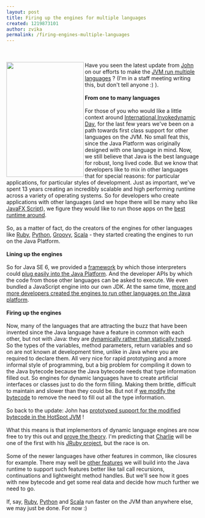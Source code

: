 ```yaml
---
layout: post
title: Firing up the engines for multiple languages
created: 1219873101
author: zvika
permalink: /firing-engines-multiple-languages
---
```

<br />
<br />
<img style="width: 202px; height: 300px;" alt="" src="http://blogs.sun.com/dannycoward/resource/Babelfish_caption.jpg" align="left" />Have you seen the latest update from <a href="http://blogs.sun.com/jrose/">John</a> on our efforts to make the
<a href="http://openjdk.java.net/projects/mlvm/">JVM run multiple
languages</a> ? (I'm in a staff meeting writing this, but don't tell
anyone :) ).<br />
<br />
<span style="font-weight: bold;">From one to many languages</span><br />
<br />
For those of you who would like a little context around <a href="http://blogs.sun.com/jrose/entry/international_invokedynamic_day">International
Invokedynamic Day</a>, for the last few years we've been on a path
towards first class support for other languages on the JVM. No small
feat this, since the Java Platform was originally designed with one
language in mind. Now, we still believe that Java is the best language
for robust, long lived code. But we know that developers like to mix in
other languages that for special reasons: for particular applications,
for particular styles of development. Just as important, we've spent 13
years creating an incredibly scalable and high performing runtime
across a variety of operating systems. So for developers who create
applications with other languages (and we hope there will be many who
like <a href="https://openjfx.dev.java.net/JavaFX_Programming_Language.html">JavaFX
Script</a>), we figure they would like to run those apps on the <a href="http://blogs.sun.com/dagastine/entry/ultrasparc_t1_screams_running_java">best
runtime around</a>. <br />
<br />
So, as a matter of fact, do the creators of the engines for other
languages like <a href="http://www.ruby-lang.org">Ruby</a>, <a href="http://www.python.org/">Python</a>, <a href="http://groovy.codehaus.org/">Groovy</a>, <a href="http://www.scala-lang.org/">Scala</a> - they started creating
the engines to run on the Java Platform.<br />
<br />
<span style="font-weight: bold;">Lining up the engines</span><br />
<br />
So for Java SE 6, we provided a <a href="http://jcp.org/en/jsr/detail?id=223">framework</a> by which
those interpreters could <a href="https://scripting.dev.java.net/">plug
easily into the Java Platform</a>. And the developer APIs by which the
code from those other languages can be asked to execute. We even
bundled a JavaScript engine into our own JDK. At the same time, <a href="http://www.is-research.de/info/vmlanguages/">more and more
developers created the engines to run other languages on the Java
platform</a>.<br />
<br />
<span style="font-weight: bold;">Firing up the engines</span><br />
<br />
Now, many of the languages that are attracting the buzz that have been
invented since the Java language have a feature in common with each
other, but not with Java: they are <a href="http://en.wikipedia.org/wiki/Dynamic_typing#Dynamic_typing">dynamically
rather than statically typed</a>. So the types of the variables, method
parameters, return variables and so on are not known at development
time, unlike in Java where you are required to declare them. All very
nice for rapid prototyping and a more informal style of programming,
but a big problem for compiling it down to the Java bytecode because
the Java bytecode needs that type information filled out. So engines
for dynamic languages have to create artificial interfaces or classes
just to do the form filling. Making them brittle, difficult to maintain
and slower than they could be. But not if <a href="http://jcp.org/en/jsr/detail?id=292">we modify the bytecode</a>
to remove the need to fill out all the type information.<br />
<br />
So back to the update: John has <a href="http://hg.openjdk.java.net/mlvm/mlvm/hotspot/">prototyped
support for the modified bytecode in the HotSpot JVM</a> ! <br />
<br />
What this means is that implementors of dynamic language engines are
now free to try this out and <a href="http://www.infoworld.com/article/08/01/31/davinci-machine_1.html">prove
the theory</a>. I'm predicting that <a href="http://blog.headius.com/">Charlie</a>
will be one of the first with his <a href="http://jruby.codehaus.org/">JRuby
project</a>, but the race is on.<br />
<br />
Some of the newer languages have other features in common, like
closures for example. There may well be <a href="http://www.infoq.com/news/2008/03/jdl_shootout">other features</a>
we will build into the Java runtime to support such features better
like tail call recursions, continuations and lightweight method
handles. But we'll see how it goes with new bytecode and get some real
data and decide how much further we need to go. <br />
<br />
If, say, <a href="http://jruby.codehaus.org/">Ruby</a>, <a href="http://www.jython.org/Project/">Python</a> and <a href="http://www.scala-lang.org/downloads">Scala</a> run faster on the
JVM than anywhere else, we may just be done. For now :)<br />
<br />
<br />
